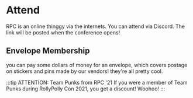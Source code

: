 # Attend
RPC is an online thinggy via the internets. You can attend via Discord. The link will be posted when the conference opens!

## Envelope Membership
you can pay some dollars of money for an envelope, which covers postage on stickers and pins made by our vendors! they're all pretty cool.

:::tip ATTENTION: Team Punks from RPC '21
If you were a member of Team Punks during RollyPolly Con 2021, you get a discount! Woohoo!
:::